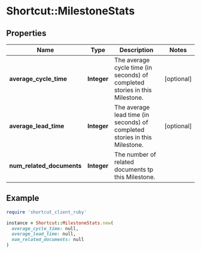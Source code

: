 # Shortcut::MilestoneStats

## Properties

| Name | Type | Description | Notes |
| ---- | ---- | ----------- | ----- |
| **average_cycle_time** | **Integer** | The average cycle time (in seconds) of completed stories in this Milestone. | [optional] |
| **average_lead_time** | **Integer** | The average lead time (in seconds) of completed stories in this Milestone. | [optional] |
| **num_related_documents** | **Integer** | The number of related documents tp this Milestone. |  |

## Example

```ruby
require 'shortcut_client_ruby'

instance = Shortcut::MilestoneStats.new(
  average_cycle_time: null,
  average_lead_time: null,
  num_related_documents: null
)
```

